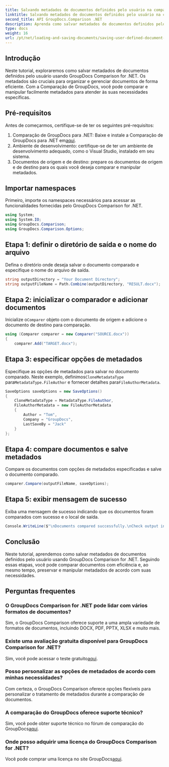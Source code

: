 ```yaml
---
title: Salvando metadados de documentos definidos pelo usuário na comparação de GroupDocs para .NET
linktitle: Salvando metadados de documentos definidos pelo usuário na comparação de GroupDocs para .NET
second_title: API GroupDocs.Comparison .NET
description: Aprenda como salvar metadados de documentos definidos pelo usuário usando GroupDocs Comparison for .NET. Compare e manipule facilmente metadados com instruções passo a passo.
type: docs
weight: 16
url: /pt/net/loading-and-saving-documents/saving-user-defined-document-metadata/
---
```

## Introdução
Neste tutorial, exploraremos como salvar metadados de documentos definidos pelo usuário usando GroupDocs Comparison for .NET. Os metadados são cruciais para organizar e gerenciar documentos de forma eficiente. Com a Comparação de GroupDocs, você pode comparar e manipular facilmente metadados para atender às suas necessidades específicas.
## Pré-requisitos
Antes de começarmos, certifique-se de ter os seguintes pré-requisitos:
1.  Comparação de GroupDocs para .NET: Baixe e instale a Comparação de GroupDocs para .NET em[aqui](https://releases.groupdocs.com/comparison/net/).
2. Ambiente de desenvolvimento: certifique-se de ter um ambiente de desenvolvimento adequado, como o Visual Studio, instalado em seu sistema.
3. Documentos de origem e de destino: prepare os documentos de origem e de destino para os quais você deseja comparar e manipular metadados.

## Importar namespaces
Primeiro, importe os namespaces necessários para acessar as funcionalidades fornecidas pelo GroupDocs Comparison for .NET.
```csharp
using System;
using System.IO;
using GroupDocs.Comparison;
using GroupDocs.Comparison.Options;
```
## Etapa 1: definir o diretório de saída e o nome do arquivo
Defina o diretório onde deseja salvar o documento comparado e especifique o nome do arquivo de saída.
```csharp
string outputDirectory = "Your Document Directory";
string outputFileName = Path.Combine(outputDirectory, "RESULT.docx");
```
## Etapa 2: inicializar o comparador e adicionar documentos
 Inicialize o`Comparer` objeto com o documento de origem e adicione o documento de destino para comparação.
```csharp
using (Comparer comparer = new Comparer("SOURCE.docx"))
{
    comparer.Add("TARGET.docx");
```
## Etapa 3: especificar opções de metadados
 Especifique as opções de metadados para salvar no documento comparado. Neste exemplo, definimos`CloneMetadataType` para`MetadataType.FileAuthor` e fornecer detalhes para`FileAuthorMetadata`.
```csharp
SaveOptions saveOptions = new SaveOptions()
{
    CloneMetadataType = MetadataType.FileAuthor,
    FileAuthorMetadata = new FileAuthorMetadata
    {
        Author = "Tom",
        Company = "GroupDocs",
        LastSaveBy = "Jack"
    }
};
```
## Etapa 4: compare documentos e salve metadados
Compare os documentos com opções de metadados especificadas e salve o documento comparado.
```csharp
comparer.Compare(outputFileName, saveOptions);
```
## Etapa 5: exibir mensagem de sucesso
Exiba uma mensagem de sucesso indicando que os documentos foram comparados com sucesso e o local de saída.
```csharp
Console.WriteLine($"\nDocuments compared successfully.\nCheck output in {outputDirectory}.");
```

## Conclusão
Neste tutorial, aprendemos como salvar metadados de documentos definidos pelo usuário usando GroupDocs Comparison for .NET. Seguindo essas etapas, você pode comparar documentos com eficiência e, ao mesmo tempo, preservar e manipular metadados de acordo com suas necessidades.
## Perguntas frequentes
### O GroupDocs Comparison for .NET pode lidar com vários formatos de documentos?
Sim, o GroupDocs Comparison oferece suporte a uma ampla variedade de formatos de documentos, incluindo DOCX, PDF, PPTX, XLSX e muito mais.
### Existe uma avaliação gratuita disponível para GroupDocs Comparison for .NET?
 Sim, você pode acessar o teste gratuito[aqui](https://releases.groupdocs.com/).
### Posso personalizar as opções de metadados de acordo com minhas necessidades?
Com certeza, o GroupDocs Comparison oferece opções flexíveis para personalizar o tratamento de metadados durante a comparação de documentos.
### A comparação do GroupDocs oferece suporte técnico?
Sim, você pode obter suporte técnico no fórum de comparação do GroupDocs[aqui](https://forum.groupdocs.com/c/comparison/12).
### Onde posso adquirir uma licença do GroupDocs Comparison for .NET?
 Você pode comprar uma licença no site GroupDocs[aqui](https://purchase.groupdocs.com/buy).